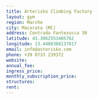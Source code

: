 ```yaml
---
title: Arterisko Climbing Factory
layout: gym
region: Marche
city: Macerata (MC)
address: Contrada Fontezucca 30
latitude: 43.3062553405762
longitude: 13.4408388137817
email: info@asterisko.com
phone: +39 0733 239372
website: 
annual_fee: 
ingress_price: 
monthly_subscription_price: 
structures: 
rent: 
---
```


